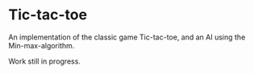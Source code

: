Tic-tac-toe
===========

An implementation of the classic game Tic-tac-toe, and an AI using the Min-max-algorithm.

Work still in progress.
